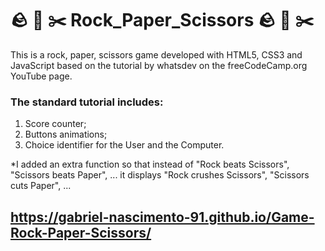 # 🪨 📃 ✂️ Rock_Paper_Scissors 🪨 📃 ✂️

This is a rock, paper, scissors game developed with HTML5, CSS3 and JavaScript based on the tutorial by whatsdev on the freeCodeCamp.org YouTube page.

### The standard tutorial includes:
1. Score counter;
2. Buttons animations;
3. Choice identifier for the User and the Computer.

*I added an extra function so that instead of "Rock beats Scissors", "Scissors beats Paper", ... it displays "Rock crushes Scissors", "Scissors cuts Paper", ...
## https://gabriel-nascimento-91.github.io/Game-Rock-Paper-Scissors/
